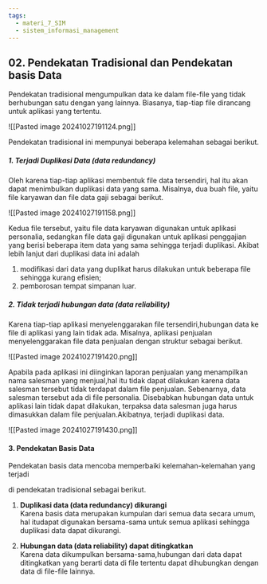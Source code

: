 ```yaml
---
tags:
  - materi_7_SIM
  - sistem_informasi_management
---
```

## 02. Pendekatan Tradisional dan Pendekatan basis Data

Pendekatan tradisional mengumpulkan data ke dalam file-file yang tidak berhubungan satu dengan yang lainnya. Biasanya, tiap-tiap file dirancang untuk aplikasi yang tertentu.

![[Pasted image 20241027191124.png]]

Pendekatan tradisional ini mempunyai beberapa kelemahan sebagai berikut.

##### 1. Terjadi Duplikasi Data (data redundancy)

Oleh karena tiap-tiap aplikasi membentuk file data tersendiri, hal itu akan dapat menimbulkan duplikasi data yang sama. Misalnya, dua buah file, yaitu file karyawan dan file data gaji sebagai berikut.

![[Pasted image 20241027191158.png]]

Kedua file tersebut, yaitu file data karyawan digunakan untuk aplikasi personalia, sedangkan file data gaji digunakan untuk aplikasi penggajian yang berisi beberapa item data yang sama sehingga terjadi duplikasi. Akibat lebih lanjut dari duplikasi data ini adalah

1. ﻿﻿﻿modifikasi dari data yang duplikat harus dilakukan untuk beberapa file sehingga kurang efisien;
2. ﻿﻿﻿pemborosan tempat simpanan luar.

##### 2. Tidak terjadi hubungan data (data reliability)

Karena tiap-tiap aplikasi menyelenggarakan file tersendiri,hubungan data ke file di aplikasi yang lain tidak ada. Misalnya, aplikasi penjualan menyelenggarakan file data penjualan dengan struktur sebagai berikut.

![[Pasted image 20241027191420.png]]

Apabila pada aplikasi ini diinginkan laporan penjualan yang menampilkan nama salesman yang menjual,hal itu tidak dapat dilakukan karena data salesman tersebut tidak terdapat dalam file penjualan. Sebenarnya, data salesman tersebut ada di file personalia. Disebabkan hubungan data untuk aplikasi lain tidak dapat dilakukan, terpaksa data salesman juga harus dimasukkan dalam file penjualan.Akibatnya, terjadi duplikasi data.

![[Pasted image 20241027191430.png]]

#### 3. Pendekatan Basis Data

Pendekatan basis data mencoba memperbaiki kelemahan-kelemahan yang terjadi

di pendekatan tradisional sebagai berikut.

1. ﻿﻿﻿**Duplikasi data (data redundancy) dikurangi**  
    Karena basis data merupakan kumpulan dari semua data secara umum, hal itudapat digunakan bersama-sama untuk semua aplikasi sehingga duplikasi data dapat dikurangi.

2. ﻿﻿﻿**Hubungan data (data reliability) dapat ditingkatkan**  
    Karena data dikumpulkan bersama-sama,hubungan dari data dapat ditingkatkan yang berarti data di file tertentu dapat dihubungkan dengan data di file-file lainnya.